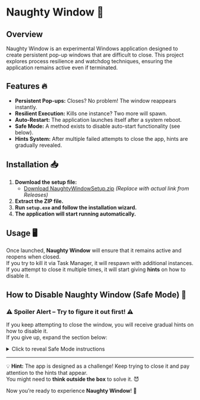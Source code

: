 # Naughty Window 🚀

## Overview
Naughty Window is an experimental Windows application designed to create persistent pop-up windows that are difficult to close. This project explores process resilience and watchdog techniques, ensuring the application remains active even if terminated.

## Features 🔥
- **Persistent Pop-ups:** Closes? No problem! The window reappears instantly.
- **Resilient Execution:** Kills one instance? Two more will spawn.
- **Auto-Restart:** The application launches itself after a system reboot.
- **Safe Mode:** A method exists to disable auto-start functionality (see below).
- **Hints System:** After multiple failed attempts to close the app, hints are gradually revealed.

## Installation 📥
1. **Download the setup file:**  
   - [Download NaughtyWindowSetup.zip](#) *(Replace with actual link from Releases)*
2. **Extract the ZIP file.**
3. **Run `setup.exe` and follow the installation wizard.**
4. **The application will start running automatically.**

## Usage 🖥️
Once launched, **Naughty Window** will ensure that it remains active and reopens when closed.  
If you try to kill it via Task Manager, it will respawn with additional instances.  
If you attempt to close it multiple times, it will start giving **hints** on how to disable it.

## How to Disable Naughty Window (Safe Mode) 🛑

### ⚠️ Spoiler Alert – Try to figure it out first! ⚠️
If you keep attempting to close the window, you will receive gradual hints on how to disable it.  
If you give up, expand the section below:

<details>
  <summary>Click to reveal Safe Mode instructions</summary>
  
  **Use the built-in Safe Mode shortcut:**  
  - Press `Ctrl + Shift + X` while the Naughty Window is focused.  
  - A message will confirm that **Safe Mode** has been activated, and all instances will be closed.
  
  **Manually remove from Windows Startup:**  
  1. Open **Registry Editor** (`Win + R`, type `regedit`, and hit **Enter**).
  2. Navigate to:
     ```
     HKEY_CURRENT_USER\Software\Microsoft\Windows\CurrentVersion\Run
     ```
  3. Delete the entry containing `MyNaughtyWindow`.
  4. Restart your computer.
  
  **Check Task Manager (`Ctrl + Shift + Esc`) and disable any remaining instances.**
</details>

---
💡 **Hint:** The app is designed as a challenge! Keep trying to close it and pay attention to the hints that appear.  
You might need to **think outside the box** to solve it. 😈

Now you’re ready to experience **Naughty Window**! 🚀
